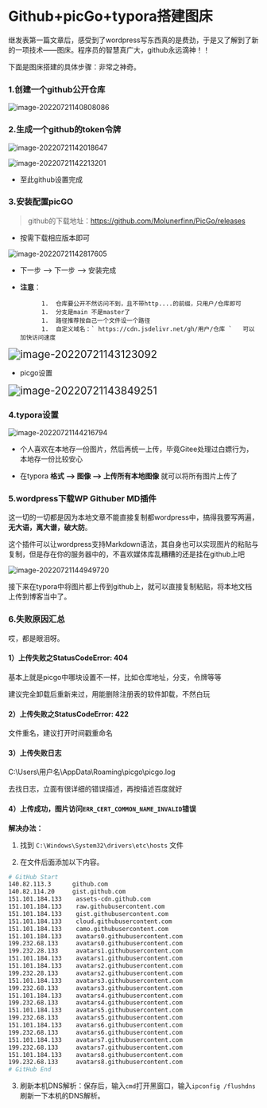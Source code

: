 # Github+picGo+typora搭建图床

继发表第一篇文章后，感受到了wordpress写东西真的是费劲，于是又了解到了新的一项技术——图床。程序员的智慧真广大，github永远滴神！！

下面是图床搭建的具体步骤：非常之神奇。

### 1.创建一个github公开仓库

![image-20220721140808086](https://cdn.jsdelivr.net/gh/redvapour/Drawing-bed/%E5%9B%BE%E5%BA%8A/202207211532565.png)

### 2.生成一个github的token令牌

![image-20220721142018647](https://cdn.jsdelivr.net/gh/redvapour/Drawing-bed/%E5%9B%BE%E5%BA%8A/202207211532566.png)



![image-20220721142213201](https://cdn.jsdelivr.net/gh/redvapour/Drawing-bed/%E5%9B%BE%E5%BA%8A/202207211532567.png)

* 至此github设置完成

### 3.安装配置picGO

> github的下载地址：https://github.com/Molunerfinn/PicGo/releases

* 按需下载相应版本即可

![image-20220721142817605](https://cdn.jsdelivr.net/gh/redvapour/Drawing-bed/%E5%9B%BE%E5%BA%8A/202207211532568.png)

* 下一步 --> 下一步 --> 安装完成
* **注意**：

			1.  仓库要公开不然访问不到，且不带http....的前缀，只用户/仓库即可
			1.  分支是main 不是master了
			1.  路径推荐按自己一个文件设一个路径
			1.  自定义域名：` https://cdn.jsdelivr.net/gh/用户/仓库 `   可以加快访问速度

<img src="https://cdn.jsdelivr.net/gh/redvapour/Drawing-bed/%E5%9B%BE%E5%BA%8A/202207211532569.png" alt="image-20220721143123092" style="zoom:150%;" />

* picgo设置

<img src="https://cdn.jsdelivr.net/gh/redvapour/Drawing-bed/%E5%9B%BE%E5%BA%8A/202207211532570.png" alt="image-20220721143849251" style="zoom:150%;" />

### 4.typora设置

![image-20220721144216794](https://cdn.jsdelivr.net/gh/redvapour/Drawing-bed/%E5%9B%BE%E5%BA%8A/202207211532571.png)

* 个人喜欢在本地存一份图片，然后再统一上传，毕竟Gitee处理过白嫖行为，本地存一份比较安心

* 在typora    **格式 --> 图像 --> 上传所有本地图像**   就可以将所有图片上传了

  

### 5.wordpress下载WP Githuber MD插件

这一切的一切都是因为本地文章不能直接复制都wordpress中，搞得我要写两遍，**无大语，离大谱，破大防**。

这个插件可以让wordpress支持Markdown语法，其自身也可以实现图片的粘贴与复制，但是存在你的服务器中的，不喜欢媒体库乱糟糟的还是挂在github上吧

![image-20220721144949720](https://cdn.jsdelivr.net/gh/redvapour/Drawing-bed/%E5%9B%BE%E5%BA%8A/202207211532572.png)

接下来在typora中将图片都上传到github上，就可以直接复制粘贴，将本地文档上传到博客当中了。

### 6.失败原因汇总

哎，都是眼泪呀。

#### 1）上传失败之StatusCodeError: 404

基本上就是picgo中哪块设置不一样，比如仓库地址，分支，令牌等等

建议完全卸载后重新来过，用能删除注册表的软件卸载，不然白玩

#### 2）上传失败之StatusCodeError: 422

文件重名，建议打开时间戳重命名

#### 3）上传失败日志

C:\Users\用户名\AppData\Roaming\picgo\picgo.log

去找日志，立面有很详细的错误描述，再按描述百度就好

#### 4）上传成功，图片访问`ERR_CERT_COMMON_NAME_INVALID`错误

**解决办法：**

1. 找到 `C:\Windows\System32\drivers\etc\hosts` 文件

2. 在文件后面添加以下内容。

```bash
# GitHub Start 
140.82.113.3      github.com
140.82.114.20     gist.github.com
151.101.184.133    assets-cdn.github.com
151.101.184.133    raw.githubusercontent.com
151.101.184.133    gist.githubusercontent.com
151.101.184.133    cloud.githubusercontent.com
151.101.184.133    camo.githubusercontent.com
151.101.184.133    avatars0.githubusercontent.com
199.232.68.133     avatars0.githubusercontent.com
199.232.28.133     avatars1.githubusercontent.com
151.101.184.133    avatars1.githubusercontent.com
151.101.184.133    avatars2.githubusercontent.com
199.232.28.133     avatars2.githubusercontent.com
151.101.184.133    avatars3.githubusercontent.com
199.232.68.133     avatars3.githubusercontent.com
151.101.184.133    avatars4.githubusercontent.com
199.232.68.133     avatars4.githubusercontent.com
151.101.184.133    avatars5.githubusercontent.com
199.232.68.133     avatars5.githubusercontent.com
151.101.184.133    avatars6.githubusercontent.com
199.232.68.133     avatars6.githubusercontent.com
151.101.184.133    avatars7.githubusercontent.com
199.232.68.133     avatars7.githubusercontent.com
151.101.184.133    avatars8.githubusercontent.com
199.232.68.133     avatars8.githubusercontent.com 
# GitHub End
```

3. 刷新本机DNS解析：保存后，输入`cmd`打开黑窗口，输入`ipconfig /flushdns`刷新一下本机的DNS解析。

